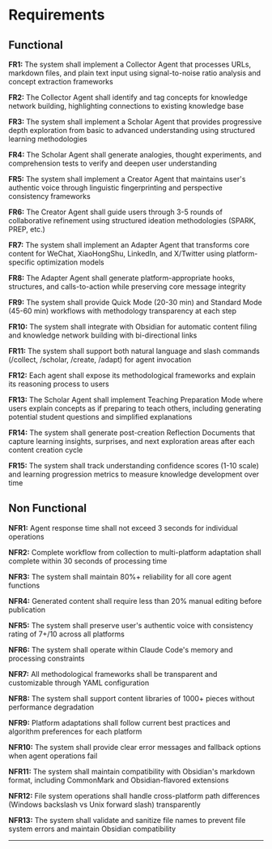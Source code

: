 # **Requirements**

## **Functional**

**FR1:** The system shall implement a Collector Agent that processes URLs, markdown files, and plain text input using signal-to-noise ratio analysis and concept extraction frameworks

**FR2:** The Collector Agent shall identify and tag concepts for knowledge network building, highlighting connections to existing knowledge base

**FR3:** The system shall implement a Scholar Agent that provides progressive depth exploration from basic to advanced understanding using structured learning methodologies

**FR4:** The Scholar Agent shall generate analogies, thought experiments, and comprehension tests to verify and deepen user understanding

**FR5:** The system shall implement a Creator Agent that maintains user's authentic voice through linguistic fingerprinting and perspective consistency frameworks

**FR6:** The Creator Agent shall guide users through 3-5 rounds of collaborative refinement using structured ideation methodologies (SPARK, PREP, etc.)

**FR7:** The system shall implement an Adapter Agent that transforms core content for WeChat, XiaoHongShu, LinkedIn, and X/Twitter using platform-specific optimization models

**FR8:** The Adapter Agent shall generate platform-appropriate hooks, structures, and calls-to-action while preserving core message integrity

**FR9:** The system shall provide Quick Mode (20-30 min) and Standard Mode (45-60 min) workflows with methodology transparency at each step

**FR10:** The system shall integrate with Obsidian for automatic content filing and knowledge network building with bi-directional links

**FR11:** The system shall support both natural language and slash commands (/collect, /scholar, /create, /adapt) for agent invocation

**FR12:** Each agent shall expose its methodological frameworks and explain its reasoning process to users

**FR13:** The Scholar Agent shall implement Teaching Preparation Mode where users explain concepts as if preparing to teach others, including generating potential student questions and simplified explanations

**FR14:** The system shall generate post-creation Reflection Documents that capture learning insights, surprises, and next exploration areas after each content creation cycle

**FR15:** The system shall track understanding confidence scores (1-10 scale) and learning progression metrics to measure knowledge development over time

## **Non Functional**

**NFR1:** Agent response time shall not exceed 3 seconds for individual operations

**NFR2:** Complete workflow from collection to multi-platform adaptation shall complete within 30 seconds of processing time

**NFR3:** The system shall maintain 80%+ reliability for all core agent functions

**NFR4:** Generated content shall require less than 20% manual editing before publication

**NFR5:** The system shall preserve user's authentic voice with consistency rating of 7+/10 across all platforms

**NFR6:** The system shall operate within Claude Code's memory and processing constraints

**NFR7:** All methodological frameworks shall be transparent and customizable through YAML configuration

**NFR8:** The system shall support content libraries of 1000+ pieces without performance degradation

**NFR9:** Platform adaptations shall follow current best practices and algorithm preferences for each platform

**NFR10:** The system shall provide clear error messages and fallback options when agent operations fail

**NFR11:** The system shall maintain compatibility with Obsidian's markdown format, including CommonMark and Obsidian-flavored extensions

**NFR12:** File system operations shall handle cross-platform path differences (Windows backslash vs Unix forward slash) transparently

**NFR13:** The system shall validate and sanitize file names to prevent file system errors and maintain Obsidian compatibility

---
